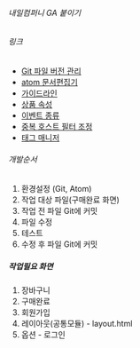 ###### 내일컴퍼니 GA 붙이기

###### 링크
- [Git 파일 버전 관리](https://git-scm.com/download/win)
- [atom 문서편집기](https://atom.io/)
- [가이드라인](https://dobby-taginhouse.tistory.com/entry/%EC%A0%84%EC%9E%90%EC%83%81%EA%B1%B0%EB%9E%98-Ecommerce-%EC%BD%94%EB%93%9C-%EC%84%A4%EC%B9%98%ED%95%98%EA%B8%B0-ga?category=839975)
- [상품 속성](https://developers.google.com/analytics/devguides/collection/gtagjs/enhanced-ecommerce)
- [이벤트 종류](https://developers.google.com/analytics/devguides/collection/gtagjs/events)
- [중복 호스트 필터 조정](https://mathbang.net/658)
- [태그 매니저](https://support.google.com/tagmanager/answer/6107124?visit_id=637139741095955287-920588080&rd=1)

###### 개발순서
1. 환경설정 (Git, Atom)
2. 작업 대상 파일(구매완료 화면)
3. 작업 전 파일 Git에 커밋
4. 파일 수정
5. 테스트
6. 수정 후 파일 Git에 커밋


##### 작업필요 화면
1. 장바구니
2. 구매완료
3. 회원가입
4. 레이아웃(공통모듈) - layout.html
5. 옵션 - 로그인
